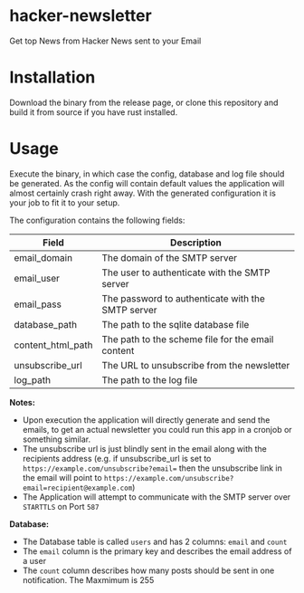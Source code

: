 # hacker-newsletter
Get top News from Hacker News sent to your Email

# Installation
Download the binary from the release page, or clone this repository and build
it from source if you have rust installed.

# Usage
Execute the binary, in which case the config,
database and log file should be generated. As the config will contain default
values the application will almost certainly crash right away.
With the generated configuration it is your job to fit it to your setup.

The configuration contains the following fields:

| Field             | Description                                       |
| ----------------- | ------------------------------------------------- |
| email_domain      | The domain of the SMTP server                     |
| email_user        | The user to authenticate with the SMTP server     |
| email_pass        | The password to authenticate with the SMTP server |
| database_path     | The path to the sqlite database file              |
| content_html_path | The path to the scheme file for the email content |
| unsubscribe_url   | The URL to unsubscribe from the newsletter        |
| log_path          | The path to the log file                          |

**Notes:**
- Upon execution the application will directly generate and send the emails, to get an actual newsletter
    you could run this app in a cronjob or something similar.
- The unsubscribe url is just blindly sent in the email along with the recipients address
    (e.g. if unsubscribe_url is set to `https://example.com/unsubscribe?email=` then the unsubscribe link in
    the email will point to `https://example.com/unsubscribe?email=recipient@example.com`)
- The Application will attempt to communicate with the SMTP server over `STARTTLS` on Port `587`

**Database:**
- The Database table is called `users` and has 2 columns: `email` and `count`
- The `email` column is the primary key and describes the email address of a user
- The `count` column describes how many posts should be sent in one notification. The Maxmimum is 255
